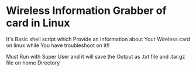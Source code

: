 # Wireless Information Grabber of card in Linux
It's Basic shell script which Provide an Information about Your Wireless card on linux while You have troubleshoot on it!! 

Must Run with Super User and it will save the Output as .txt file and .tar.gz file on home Directory 
